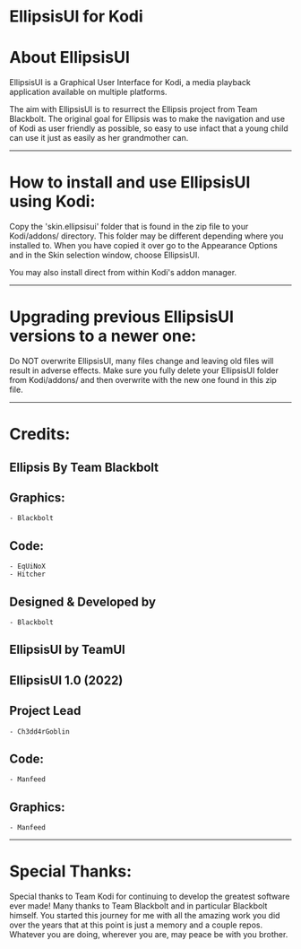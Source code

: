 EllipsisUI for Kodi
=====================================

About EllipsisUI
==============

EllipsisUI is a Graphical User Interface for Kodi, a media playback application available on multiple platforms.

The aim with EllipsisUI is to resurrect the Ellipsis project from Team Blackbolt. The original goal for Ellipsis was to make the navigation and use of Kodi as user friendly as possible, so easy to use infact that a young child can use it just as easily as her grandmother can.

------------------------------------------------------------------------
How to install and use EllipsisUI using Kodi:
====================================

Copy the 'skin.ellipsisui' folder that is found in the zip file to your Kodi/addons/ directory.
This folder may be different depending where you installed to. When you have copied it
over go to the Appearance Options and in the Skin selection window, choose EllipsisUI.

You may also install direct from within Kodi's addon manager.

-------------------------------------------------
Upgrading previous EllipsisUI versions to a newer one:
=================================================

Do NOT overwrite EllipsisUI, many files change and leaving old files will result in adverse
effects. Make sure you fully delete your EllipsisUI folder from Kodi/addons/ and then overwrite with
the new one found in this zip file.

--------
Credits:
========

Ellipsis
By Team Blackbolt
-----------------------

Graphics:
-----------------------
    - Blackbolt

Code:
---------------------
    - EqUiNoX
    - Hitcher

Designed & Developed by
-----------------------
    - Blackbolt

EllipsisUI
by TeamUI
----------------------------------

EllipsisUI 1.0 (2022)
-------------------

Project Lead
-----------------------
    - Ch3dd4rGoblin
    
Code:
---------------------
    - Manfeed

Graphics:
-----------------------
    - Manfeed 

------------------
Special Thanks:
==================

Special thanks to Team Kodi for continuing to develop the greatest software ever made! 
Many thanks to Team Blackbolt and in particular Blackbolt himself. You started this journey for me with all the amazing work you did over the years that at this point is just a memory and a couple repos. Whatever you are doing, wherever you are, may peace be with you brother.

